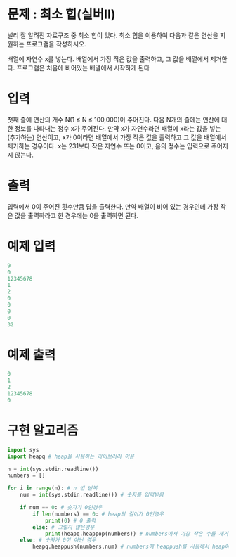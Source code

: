 # 문제 : 최소 힙(실버II)

널리 잘 알려진 자료구조 중 최소 힙이 있다. 최소 힙을 이용하여 다음과 같은 연산을 지원하는 프로그램을 작성하시오.

배열에 자연수 x를 넣는다.
배열에서 가장 작은 값을 출력하고, 그 값을 배열에서 제거한다.
프로그램은 처음에 비어있는 배열에서 시작하게 된다

# 입력
첫째 줄에 연산의 개수 N(1 ≤ N ≤ 100,000)이 주어진다. 다음 N개의 줄에는 연산에 대한 정보를 나타내는 정수 x가 주어진다. 만약 x가 자연수라면 배열에 x라는 값을 넣는(추가하는) 연산이고, x가 0이라면 배열에서 가장 작은 값을 출력하고 그 값을 배열에서 제거하는 경우이다. x는 231보다 작은 자연수 또는 0이고, 음의 정수는 입력으로 주어지지 않는다.

# 출력
입력에서 0이 주어진 횟수만큼 답을 출력한다. 만약 배열이 비어 있는 경우인데 가장 작은 값을 출력하라고 한 경우에는 0을 출력하면 된다.

# 예제 입력

```python
9
0
12345678
1
2
0
0
0
0
32
```

# 예제 출력
```python
0
1
2
12345678
0
```
# 구현 알고리즘

```python
import sys
import heapq # heap을 사용하는 라이브러리 이용

n = int(sys.stdin.readline())
numbers = []

for i in range(n): # n 번 반복
    num = int(sys.stdin.readline()) # 숫자를 입력받음

    if num == 0: # 숫자가 0인경우
        if len(numbers) == 0: # heap의 길이가 0인경우
            print(0) # 0 출력
        else: # 그렇지 않은경우
            print(heapq.heappop(numbers)) # numbers에서 가장 작은 수를 제거후, 출력
    else: # 숫자가 0이 아닌 경우
        heapq.heappush(numbers,num) # numbers에 heappush를 사용해서 heap에 원소추가
```

